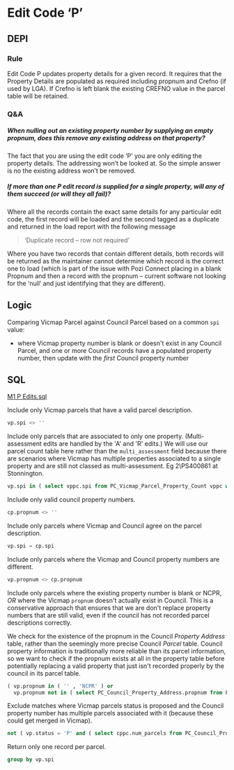 # Edit Code ‘P’

## DEPI

### Rule

Edit Code P updates property details for a given record. It requires that the Property Details are populated as required including propnum and Crefno (if used by LGA). If Crefno is left blank the existing CREFNO value in the parcel table will be retained.

### Q&A

##### When nulling out an existing property number by supplying an empty propnum, does this remove any existing address on that property?

The fact that you are using the edit code ’P’ you are only editing the property details. The addressing won’t be looked at. So the simple answer is no the existing address won’t be removed.

##### If more than one P edit record is supplied for a single property, will any of them succeed (or will they all fail)?

Where all the records contain the exact same details for any particular edit code, the first record will be loaded and the second tagged as a duplicate and returned in the load report with the following message

> ‘Duplicate record – row not required’

Where you have two records that contain different details, both records will be returned as the maintainer cannot determine which record is the correct one to load (which is part of the issue with Pozi Connect placing in a blank Propnum and then a record with the propnum – current software not looking for the ‘null’ and just identifying that they are different).

## Logic

Comparing Vicmap Parcel against Council Parcel based on a common `spi` value:

* where Vicmap property number is blank or doesn't exist in any Council Parcel, and one or more Council records have a populated property number, then update with the *first* Council property number

## SQL

[M1 P Edits.sql](https://github.com/groundtruth/PoziConnectConfig/blob/master/~Shared/SQL/M1%20P%20Edits.sql)

Include only Vicmap parcels that have a valid parcel description.

```sql
vp.spi <> ''
```

Include only parcels that are associated to only one property. (Multi-assessment edits are handled by the 'A' and 'R' edits.) We will use our parcel count table here rather than the `multi_assessment` field because there are scenarios where Vicmap has multiple properties associated to a single property and are still not classed as multi-assessment. Eg 2\PS400861 at Stonnington.

```sql
vp.spi in ( select vppc.spi from PC_Vicmap_Parcel_Property_Count vppc where vppc.num_props = 1 )
```

Include only valid council property numbers.

```sql
cp.propnum <> ''
```

Include only parcels where Vicmap and Council agree on the parcel description.

```sql
vp.spi = cp.spi
```

Include only parcels where the Vicmap and Council property numbers are different.

```sql
vp.propnum <> cp.propnum
```

Include only parcels where the existing property number is blank or NCPR, *OR* where the Vicmap `propnum` doesn't actually exist in Council. This is a conservative approach that ensures that we are don't replace property numbers that are still valid, even if the council has not recorded parcel descriptions correctly.

We check for the existence of the propnum in the Council _Property Address_ table, rather than the seemingly more precise Council _Parcel_ table. Council property information is traditionally more reliable than its parcel information, so we want to check if the propnum exists at all in the property table before potentially replacing a valid property that just isn't recorded properly by the council in its parcel table.

```sql
( vp.propnum in ( '' , 'NCPR' ) or
  vp.propnum not in ( select PC_Council_Property_Address.propnum from PC_Council_Property_Address ) )
```

Exclude matches where Vicmap parcels status is proposed and the Council property number has multiple parcels associated with it (because these could get merged in Vicmap).

```sql
not ( vp.status = 'P' and ( select cppc.num_parcels from PC_Council_Property_Parcel_Count cppc where cppc.propnum = cp.propnum ) > 1 )
```

Return only one record per parcel.

```sql
group by vp.spi
```


